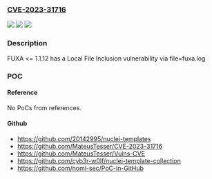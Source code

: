 ### [CVE-2023-31716](https://cve.mitre.org/cgi-bin/cvename.cgi?name=CVE-2023-31716)
![](https://img.shields.io/static/v1?label=Product&message=n%2Fa&color=blue)
![](https://img.shields.io/static/v1?label=Version&message=n%2Fa&color=blue)
![](https://img.shields.io/static/v1?label=Vulnerability&message=n%2Fa&color=brighgreen)

### Description

FUXA <= 1.1.12 has a Local File Inclusion vulnerability via file=fuxa.log

### POC

#### Reference
No PoCs from references.

#### Github
- https://github.com/20142995/nuclei-templates
- https://github.com/MateusTesser/CVE-2023-31716
- https://github.com/MateusTesser/Vulns-CVE
- https://github.com/cyb3r-w0lf/nuclei-template-collection
- https://github.com/nomi-sec/PoC-in-GitHub

